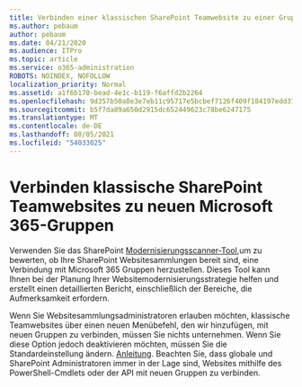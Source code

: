 ```yaml
---
title: Verbinden einer klassischen SharePoint Teamwebsite zu einer Gruppe
ms.author: pebaum
author: pebaum
ms.date: 04/21/2020
ms.audience: ITPro
ms.topic: article
ms.service: o365-administration
ROBOTS: NOINDEX, NOFOLLOW
localization_priority: Normal
ms.assetid: a1f6b170-bead-4e1c-b119-f6affd2b2264
ms.openlocfilehash: 9d357b50a8e3e7eb11c95717e5bcbef7126f409f184197edd3705c3039241bbe
ms.sourcegitcommit: b5f7da89a650d2915dc652449623c78be6247175
ms.translationtype: MT
ms.contentlocale: de-DE
ms.lasthandoff: 08/05/2021
ms.locfileid: "54033025"
---
```

# <a name="connect-classic-sharepoint-team-sites-to-new-microsoft-365-groups"></a>Verbinden klassische SharePoint Teamwebsites zu neuen Microsoft 365-Gruppen

Verwenden Sie das SharePoint [Modernisierungsscanner-Tool,](https://go.microsoft.com/fwlink/?linkid=873066)um zu bewerten, ob Ihre SharePoint Websitesammlungen bereit sind, eine Verbindung mit Microsoft 365 Gruppen herzustellen. Dieses Tool kann Ihnen bei der Planung Ihrer Websitemodernisierungsstrategie helfen und erstellt einen detaillierten Bericht, einschließlich der Bereiche, die Aufmerksamkeit erfordern.
  
Wenn Sie Websitesammlungsadministratoren erlauben möchten, klassische Teamwebsites über einen neuen Menübefehl, den wir hinzufügen, mit neuen Gruppen zu verbinden, müssen Sie nichts unternehmen. Wenn Sie diese Option jedoch deaktivieren möchten, müssen Sie die Standardeinstellung ändern. [Anleitung](https://go.microsoft.com/fwlink/?linkid=2004316). Beachten Sie, dass globale und SharePoint Administratoren immer in der Lage sind, Websites mithilfe des PowerShell-Cmdlets oder der API mit neuen Gruppen zu verbinden.
  

